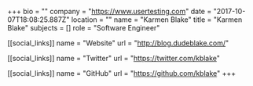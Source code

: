 +++
bio = ""
company = "https://www.usertesting.com"
date = "2017-10-07T18:08:25.887Z"
location = ""
name = "Karmen Blake"
title = "Karmen Blake"
subjects = []
role = "Software Engineer"

[[social_links]]
  name = "Website"
  url = "http://blog.dudeblake.com/"

[[social_links]]
  name = "Twitter"
  url = "https://twitter.com/kblake"

[[social_links]]
  name = "GitHub"
  url = "https://github.com/kblake"
+++
